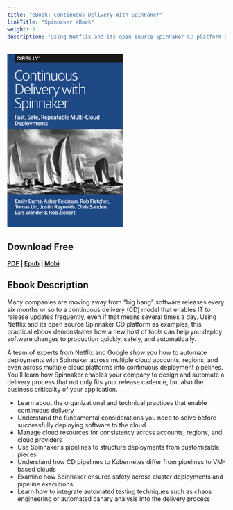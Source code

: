 ```yaml
---
title: "eBook: Continuous Delivery With Spinnaker"
linkTitle: "Spinnaker eBook"
weight: 2
description: "Using Netflix and its open source Spinnaker CD platform as examples, the Continuous Delivery with Spinnaker ebook demonstrates how a new host of tools can help you deploy software changes to production quickly, safely, and automatically."
---
```


[![](cover.png)](ContinuousDeliveryWithSpinnaker.pdf)

## Download Free
**[PDF](ContinuousDeliveryWithSpinnaker.pdf) | [Epub](ContinuousDeliveryWithSpinnaker.epub) | [Mobi](ContinuousDeliveryWithSpinnaker.mobi)**

## Ebook Description

Many companies are moving away from “big bang” software releases every six months or so to a continuous delivery (CD) model that enables IT to release updates frequently, even if that means several times a day. Using Netflix and its open source Spinnaker CD platform as examples, this practical ebook demonstrates how a new host of tools can help you deploy software changes to production quickly, safely, and automatically.

A team of experts from Netflix and Google show you how to automate deployments with Spinnaker across multiple cloud accounts, regions, and even across multiple cloud platforms into continuous deployment pipelines. You’ll learn how Spinnaker enables your company to design and automate a delivery process that not only fits your release cadence, but also the business criticality of your application.

* Learn about the organizational and technical practices that enable continuous delivery
* Understand the fundamental considerations you need to solve before successfully deploying software to the cloud
* Manage cloud resources for consistency across accounts, regions, and cloud providers
* Use Spinnaker’s pipelines to structure deployments from customizable pieces
* Understand how CD pipelines to Kubernetes differ from pipelines to VM-based clouds
* Examine how Spinnaker ensures safety across cluster deployments and pipeline executions
* Learn how to integrate automated testing techniques such as chaos engineering or automated canary analysis into the delivery process
